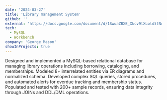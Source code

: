 ```yaml
---
date: '2024-03-27'
title: 'Library management System'
github: ''
external: 'https://docs.google.com/document/d/1SwuaZBXE_Xkcv9tXLold5fNuU7W4klvf/edit'
tech:
  - MySQL
  - Workbench
company: 'George Mason'
showInProjects: true
---
```


Designed and implemented a MySQL-based relational database for managing library operations including borrowing, cataloging, and memberships.
Modeled 8+ interrelated entities via ER diagrams and normalized schema.
Developed complex SQL queries, stored procedures, and automated alerts for overdue tracking and membership status.
Populated and tested with 200+ sample records, ensuring data integrity through JOINs and DDL/DML operations.
